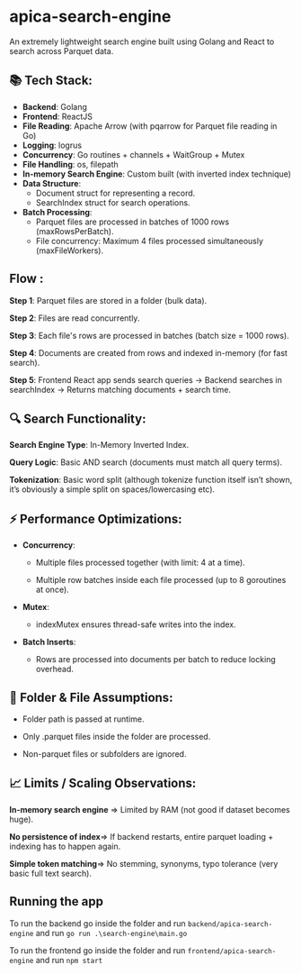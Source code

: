 # apica-search-engine

An extremely lightweight search engine built using Golang and React to search across Parquet data.



## 📚 Tech Stack:
- **Backend**: Golang
- **Frontend**: ReactJS
- **File Reading**: Apache Arrow (with pqarrow for Parquet file reading in Go)
- **Logging**: logrus
- **Concurrency**: Go routines + channels + WaitGroup + Mutex
- **File Handling**: os, filepath
- **In-memory Search Engine**: Custom built (with inverted index technique)
- **Data Structure**:
  - Document struct for representing a record.
  - SearchIndex struct for search operations.
- **Batch Processing**:
  - Parquet files are processed in batches of 1000 rows (maxRowsPerBatch).
  - File concurrency: Maximum 4 files processed simultaneously (maxFileWorkers).

##  Flow :
**Step 1**: Parquet files are stored in a folder (bulk data).

**Step 2**: Files are read concurrently.

**Step 3**: Each file's rows are processed in batches (batch size = 1000 rows).

**Step 4**: Documents are created from rows and indexed in-memory (for fast search).

**Step 5**: Frontend React app sends search queries -> Backend searches in searchIndex -> Returns matching documents + search time.

## 🔍 Search Functionality:
**Search Engine Type**: In-Memory Inverted Index.

**Query Logic**: Basic AND search (documents must match all query terms).

**Tokenization**: Basic word split (although tokenize function itself isn’t shown, it’s obviously a simple split on spaces/lowercasing etc).


## ⚡ Performance Optimizations:
- **Concurrency**:

  - Multiple files processed together (with limit: 4 at a time).

  - Multiple row batches inside each file processed (up to 8 goroutines at once).

- **Mutex**:

  - indexMutex ensures thread-safe writes into the index.

- **Batch Inserts**:

  - Rows are processed into documents per batch to reduce locking overhead.


## 📂 Folder & File Assumptions:

- Folder path is passed at runtime.

- Only .parquet files inside the folder are processed.

- Non-parquet files or subfolders are ignored.



## 📈 Limits / Scaling Observations:

**In-memory search engine** => Limited by RAM (not good if dataset becomes huge).

**No persistence of index**=> If backend restarts, entire parquet loading + indexing has to happen again.

**Simple token matching**=> No stemming, synonyms, typo tolerance (very basic full text search).

## Running the app

To run the backend go inside the folder and run `backend/apica-search-engine` and run `go run .\search-engine\main.go`

To run the frontend go inside the folder and run `frontend/apica-search-engine` and run `npm start`